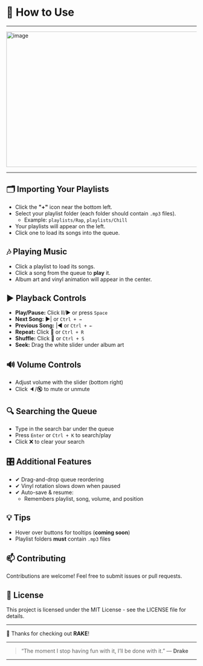 # 📖 How to Use
---

<img width="807" height="358" alt="image" src="https://github.com/user-attachments/assets/f1967572-eef0-4d52-bfec-ae3b360185d6" />

---

## 🗂 Importing Your Playlists

- Click the **"+"** icon near the bottom left.
- Select your playlist folder (each folder should contain `.mp3` files).  
  - Example: `playlists/Rap`, `playlists/Chill`
- Your playlists will appear on the left.
- Click one to load its songs into the queue.

## 🎶 Playing Music

- Click a playlist to load its songs.
- Click a song from the queue to **play** it.
- Album art and vinyl animation will appear in the center.

## ▶️ Playback Controls

- **Play/Pause:** Click II/▶ or press `Space`
- **Next Song:** ▶| or `Ctrl + →`
- **Previous Song:** |◀ or `Ctrl + ←`
- **Repeat:** Click 🔁 or `Ctrl + R`
- **Shuffle:** Click 🔀 or `Ctrl + S`
- **Seek:** Drag the white slider under album art

## 🔊 Volume Controls

- Adjust volume with the slider (bottom right)
- Click 🔈/🔇 to mute or unmute

## 🔍 Searching the Queue

- Type in the search bar under the queue
- Press `Enter` or `Ctrl + K` to search/play
- Click ❌ to clear your search

## 🎛 Additional Features

- ✔ Drag-and-drop queue reordering
- ✔ Vinyl rotation slows down when paused
- ✔ Auto-save & resume:  
  - Remembers playlist, song, volume, and position

## 💡 Tips

- Hover over buttons for tooltips (**coming soon**)
- Playlist folders **must** contain `.mp3` files

## 📫 Contributing

Contributions are welcome! Feel free to submit issues or pull requests.

## 📝 License

This project is licensed under the MIT License - see the LICENSE file for details.

---

🙏 Thanks for checking out **RAKE**!

---

> “The moment I stop having fun with it, I’ll be done with it.” — **Drake**

---
